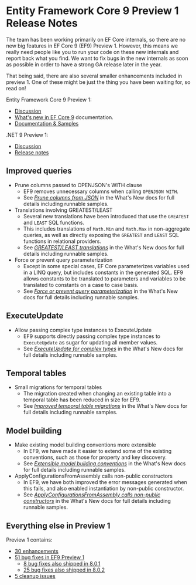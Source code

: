 # Entity Framework Core 9 Preview 1 Release Notes

The team has been working primarily on EF Core internals, so there are no new big features in EF Core 9 (EF9) Preview 1. However, this means we really need people like you to run your code on these new internals and report back what you find. We want to fix bugs in the new internals as soon as possible in order to have a strong GA release later in the year.

That being said, there are also several smaller enhancements included in preview 1. One of these might be just the thing you have been waiting for, so read on!

Entity Framework Core 9 Preview 1:
* [Discussion](https://github.com/dotnet/efcore/issues/33030)
* [What's new in EF Core 9](https://learn.microsoft.com/ef/core/what-is-new/ef-core-9.0/whatsnew) documentation.
* [Documentation & Samples](https://github.com/dotnet/EntityFramework.Docs)

.NET 9 Preview 1:
* [Discussion](https://aka.ms/dotnet/9/preview1)
* [Release notes](README.md) 

## Improved queries

- Prune columns passed to OPENJSON's WITH clause
  - EF9 removes unnecessary columns when calling `OPENJSON WITH`.
  - See [_Prune columns from JSON_](https://learn.microsoft.com/ef/core/what-is-new/ef-core-9.0/whatsnew#prune-columns-passed-to-openjsons-with-clause) in the What's New docs for full details including runnable samples.
- Translations involving GREATEST/LEAST
  - Several new translations have been introduced that use the `GREATEST` and `LEAST` SQL functions.
  - This includes translations of `Math.Min` and `Math.Max` in non-aggregate queries, as well as directly exposing the `GREATEST` and `LEAST` SQL functions in relational providers.
  - See [_GREATEST/LEAST translations_](https://learn.microsoft.com/ef/core/what-is-new/ef-core-9.0/whatsnew#prune-columns-passed-to-openjsons-with-clause) in the What's New docs for full details including runnable samples.
- Force or prevent query parameterization
  - Except in some special cases, EF Core parameterizes variables used in a LINQ query, but includes constants in the generated SQL. EF9 allows constants to be translated to parameters and variables to be translated to constants on a case to case basis.
  - See [_Force or prevent query parameterization_](https://learn.microsoft.com/ef/core/what-is-new/ef-core-9.0/whatsnew#force-or-prevent-query-parameterization) in the What's New docs for full details including runnable samples.

## ExecuteUpdate

- Allow passing complex type instances to ExecuteUpdate
  - EF9 supports directly passing complex type instances to `ExecuteUpdate` as sugar for updating all member values.
  - See [_ExecuteUpdate for complex types_](https://learn.microsoft.com/ef/core/what-is-new/ef-core-9.0/whatsnew#allow-passing-complex-type-instances-to-executeupdate) in the What's New docs for full details including runnable samples.

## Temporal tables

- Small migrations for temporal tables
  - The migration created when changing an existing table into a temporal table has been reduced in size for EF9.
  - See [_Improved temporal table migrations_](https://learn.microsoft.com/ef/core/what-is-new/ef-core-9.0/whatsnew#improved-temporal-table-migrations) in the What's New docs for full details including runnable samples.

## Model building

- Make existing model building conventions more extensible
  - In EF9, we have made it easier to extend some of the existing conventions, such as those for property and key discovery.
  - See [_Extensible model building conventions_](https://learn.microsoft.com/ef/core/what-is-new/ef-core-9.0/whatsnew#make-existing-model-building-conventions-more-extensible) in the What's New docs for full details including runnable samples.
- ApplyConfigurationsFromAssembly calls non-public constructors
  - In EF9, we have both improved the error messages generated when this fails, and also enabled instantiation by non-public constructor.
  - See [_ApplyConfigurationsFromAssembly calls non-public constructors_](https://learn.microsoft.com/ef/core/what-is-new/ef-core-9.0/whatsnew#update-applyconfigurationsfromassembly-to-call-non-public-constructors) in the What's New docs for full details including runnable samples.

## Everything else in Preview 1

 Preview 1 contains:
 
- [30 enhancements](https://github.com/dotnet/efcore/issues?q=is%3Aissue+milestone%3A9.0.0-preview1+is%3Aclosed+label%3Atype-enhancement+)
- [51 bug fixes in EF9 Preview 1](https://github.com/dotnet/efcore/issues?q=is%3Aissue+milestone%3A9.0.0-preview1+is%3Aclosed+label%3Atype-bug)
   - [8 bug fixes also shipped in 8.0.1](https://github.com/dotnet/efcore/issues?q=is%3Aissue+milestone%3A8.0.1+is%3Aclosed)
   - [25 bug fixes also shipped in 8.0.2](https://github.com/dotnet/efcore/issues?q=is%3Aissue+milestone%3A8.0.2+is%3Aclosed+)
- [5 cleanup issues](https://github.com/dotnet/efcore/issues?q=is%3Aissue+milestone%3A9.0.0-preview1+is%3Aclosed+-label%3Atype-enhancement+-label%3Atype-bug)